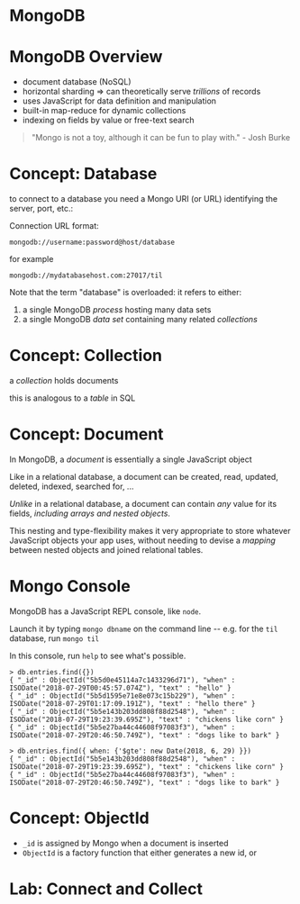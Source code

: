 # MongoDB

# MongoDB Overview

* document database (NoSQL)
* horizontal sharding => can theoretically serve *trillions* of records
* uses JavaScript for data definition and manipulation
* built-in map-reduce for dynamic collections
* indexing on fields by value or free-text search 

> "Mongo is not a toy, although it can be fun to play with." - Josh Burke

# Concept: Database

to connect to a database you need a Mongo URI (or URL) identifying the server, port, etc.:

Connection URL format:

```
mongodb://username:password@host/database
```

for example

```
mongodb://mydatabasehost.com:27017/til
```

Note that the term "database" is overloaded: it refers to either:

1. a single MongoDB *process* hosting many data sets
2. a single MongoDB *data set* containing many related *collections*

# Concept: Collection

a *collection* holds documents

this is analogous to a *table* in SQL

# Concept: Document

In MongoDB, a *document* is essentially a single JavaScript object

Like in a relational database, a document can be created, read, updated, deleted, indexed, searched for, ...

*Unlike* in a relational database, a document can contain *any* value for its fields, *including arrays and nested objects*.

This nesting and type-flexibility makes it very appropriate to store whatever JavaScript objects your app uses, without needing to devise a *mapping* between nested objects and joined relational tables.

# Mongo Console

MongoDB has a JavaScript REPL console, like `node`. 

Launch it by typing `mongo dbname` on the command line -- e.g. for the `til` database, run `mongo til`

In this console, run `help` to see what's possible.

```
> db.entries.find({})
{ "_id" : ObjectId("5b5d0e45114a7c1433296d71"), "when" : ISODate("2018-07-29T00:45:57.074Z"), "text" : "hello" }
{ "_id" : ObjectId("5b5d1595e71e8e073c15b229"), "when" : ISODate("2018-07-29T01:17:09.191Z"), "text" : "hello there" }
{ "_id" : ObjectId("5b5e143b203dd808f88d2548"), "when" : ISODate("2018-07-29T19:23:39.695Z"), "text" : "chickens like corn" }
{ "_id" : ObjectId("5b5e27ba44c44608f97083f3"), "when" : ISODate("2018-07-29T20:46:50.749Z"), "text" : "dogs like to bark" }

> db.entries.find({ when: {'$gte': new Date(2018, 6, 29) }})
{ "_id" : ObjectId("5b5e143b203dd808f88d2548"), "when" : ISODate("2018-07-29T19:23:39.695Z"), "text" : "chickens like corn" }
{ "_id" : ObjectId("5b5e27ba44c44608f97083f3"), "when" : ISODate("2018-07-29T20:46:50.749Z"), "text" : "dogs like to bark" }

```

# Concept: ObjectId

- `_id` is assigned by Mongo when a document is inserted
- `ObjectId` is a factory function that either generates a new id, or 

# Lab: Connect and Collect

